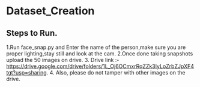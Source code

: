 # Dataset_Creation 
## Steps to Run.
1.Run face_snap.py and Enter the name of the person,make sure you are proper lighting,stay still and look at the cam.
2.Once done taking snapshots upload the 50 images on drive.
3. Drive link :- https://drive.google.com/drive/folders/1L_Oj6OCmxrRqZZk3IyLoZrbZJpXF4tgt?usp=sharing.
4. Also, please do not tamper with other images on the drive.
